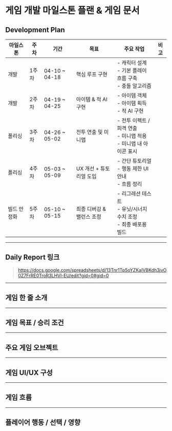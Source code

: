 
# 게임 개발 마일스톤 플랜 & 게임 문서

## Development Plan

| 마일스톤 | 주차 | 기간 | 목표 | 주요 작업 | 비고 |
|----------|------|-------|-------|------------|------|
| 개발 | 1주차 | 04-10 ~ 04-18 | 핵심 루프 구현 | - 캐릭터 설계<br>- 기본 플레이 흐름 구축<br>- 충돌 알고리즘 |  |
| 개발 | 2주차 | 04-19 ~ 04-25 | 아이템 & 적 AI 구현 | - 아이템 객체 <br>- 아이템 획득<br>- 적 AI 구현 |  |
| 폴리싱 | 3주차 | 04-26 ~ 05-02 | 전투 연출 및 미니맵 | - 전투 이펙트 / 피격 연출<br>- 미니맵 적용<br>- 미니맵 내 아이콘 표시 |  |
| 폴리싱 | 4주차 | 05-03 ~ 05-09 | UX 개선 + 튜토리얼 도입 | - 간단 튜토리얼<br>- 행동 제한 UI 안내<br>- 흐름 정리 |  |
| 빌드 안정화 | 5주차 | 05-10 ~ 05-15 | 최종 디버깅 & 밸런스 조정 | - 리그레션 테스트<br>- 유닛/시너지 수치 조정<br>- 최종 배포용 빌드 |  |

---

## Daily Report 링크

> https://docs.google.com/spreadsheets/d/13Tnr1Tp5oYZKaIVBKdh3jvO0Z7FrRE0TroR3LHVl-EU/edit?gid=0#gid=0

---

## 게임 한 줄 소개



---

## 게임 목표 / 승리 조건


---

## 주요 게임 오브젝트


---

## 게임 UI/UX 구성


---

## 게임 흐름


---

## 플레이어 행동 / 선택 / 영향



